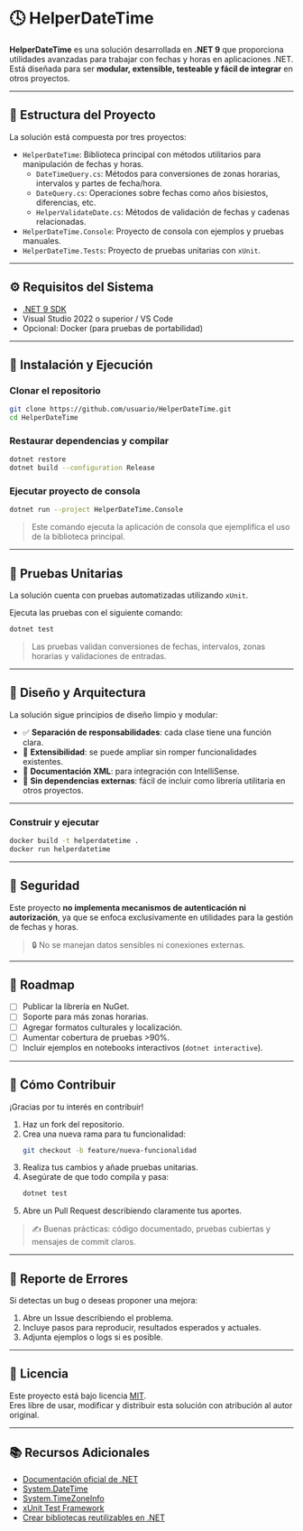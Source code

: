 # 🕓 HelperDateTime

**HelperDateTime** es una solución desarrollada en **.NET 9** que proporciona utilidades avanzadas para trabajar con fechas y horas en aplicaciones .NET. Está diseñada para ser **modular, extensible, testeable y fácil de integrar** en otros proyectos.

---

## 📁 Estructura del Proyecto

La solución está compuesta por tres proyectos:

- `HelperDateTime`: Biblioteca principal con métodos utilitarios para manipulación de fechas y horas.
  - `DateTimeQuery.cs`: Métodos para conversiones de zonas horarias, intervalos y partes de fecha/hora.
  - `DateQuery.cs`: Operaciones sobre fechas como años bisiestos, diferencias, etc.
  - `HelperValidateDate.cs`: Métodos de validación de fechas y cadenas relacionadas.
- `HelperDateTime.Console`: Proyecto de consola con ejemplos y pruebas manuales.
- `HelperDateTime.Tests`: Proyecto de pruebas unitarias con `xUnit`.

---

## ⚙️ Requisitos del Sistema

- [.NET 9 SDK](https://dotnet.microsoft.com/en-us/download/dotnet/9.0)
- Visual Studio 2022 o superior / VS Code
- Opcional: Docker (para pruebas de portabilidad)

---

## 🚀 Instalación y Ejecución

### Clonar el repositorio

```bash
git clone https://github.com/usuario/HelperDateTime.git
cd HelperDateTime
```

### Restaurar dependencias y compilar

```bash
dotnet restore
dotnet build --configuration Release
```

### Ejecutar proyecto de consola

```bash
dotnet run --project HelperDateTime.Console
```

> Este comando ejecuta la aplicación de consola que ejemplifica el uso de la biblioteca principal.

---

## 🧪 Pruebas Unitarias

La solución cuenta con pruebas automatizadas utilizando `xUnit`.

Ejecuta las pruebas con el siguiente comando:

```bash
dotnet test
```

> Las pruebas validan conversiones de fechas, intervalos, zonas horarias y validaciones de entradas.

---

## 🧱 Diseño y Arquitectura

La solución sigue principios de diseño limpio y modular:

- ✅ **Separación de responsabilidades**: cada clase tiene una función clara.
- 🧩 **Extensibilidad**: se puede ampliar sin romper funcionalidades existentes.
- 📄 **Documentación XML**: para integración con IntelliSense.
- 🧼 **Sin dependencias externas**: fácil de incluir como librería utilitaria en otros proyectos.

---

### Construir y ejecutar

```bash
docker build -t helperdatetime .
docker run helperdatetime
```

---

## 🔐 Seguridad

Este proyecto **no implementa mecanismos de autenticación ni autorización**, ya que se enfoca exclusivamente en utilidades para la gestión de fechas y horas.

> 🔒 No se manejan datos sensibles ni conexiones externas.

---

## 🧭 Roadmap

- [ ] Publicar la librería en NuGet.
- [ ] Soporte para más zonas horarias.
- [ ] Agregar formatos culturales y localización.
- [ ] Aumentar cobertura de pruebas >90%.
- [ ] Incluir ejemplos en notebooks interactivos (`dotnet interactive`).

---

## 🤝 Cómo Contribuir

¡Gracias por tu interés en contribuir!

1. Haz un fork del repositorio.
2. Crea una nueva rama para tu funcionalidad:
   ```bash
   git checkout -b feature/nueva-funcionalidad
   ```
3. Realiza tus cambios y añade pruebas unitarias.
4. Asegúrate de que todo compila y pasa:
   ```bash
   dotnet test
   ```
5. Abre un Pull Request describiendo claramente tus aportes.

> ✍️ Buenas prácticas: código documentado, pruebas cubiertas y mensajes de commit claros.

---

## 🐞 Reporte de Errores

Si detectas un bug o deseas proponer una mejora:

1. Abre un Issue describiendo el problema.
2. Incluye pasos para reproducir, resultados esperados y actuales.
3. Adjunta ejemplos o logs si es posible.

---

## 📄 Licencia

Este proyecto está bajo licencia [MIT](LICENSE).  
Eres libre de usar, modificar y distribuir esta solución con atribución al autor original.

---

## 📚 Recursos Adicionales

- [Documentación oficial de .NET](https://learn.microsoft.com/dotnet/)
- [System.DateTime](https://learn.microsoft.com/en-us/dotnet/api/system.datetime)
- [System.TimeZoneInfo](https://learn.microsoft.com/en-us/dotnet/api/system.timezoneinfo)
- [xUnit Test Framework](https://xunit.net/)
- [Crear bibliotecas reutilizables en .NET](https://learn.microsoft.com/en-us/dotnet/standard/class-library-overview)
